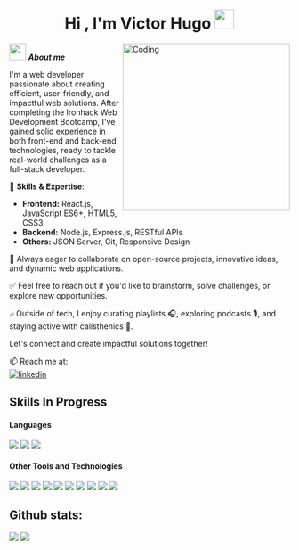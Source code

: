 <h1 align="center"><b>Hi , I'm Victor Hugo </b><img src="https://media.giphy.com/media/hvRJCLFzcasrR4ia7z/giphy.gif" width="35"></h1>
<!-- -->
<img align="right" width=300px alt="Coding" src="https://github.com/7oSkaaa/7oSkaaa/blob/main/Images/Right_Side.gif?raw=true"/>

<img src="https://github.com/7oSkaaa/7oSkaaa/blob/main/Images/about_me.gif?raw=true" width="30px">&nbsp;***About me***

I'm a web developer passionate about creating efficient, user-friendly, and impactful web solutions. After completing the Ironhack Web Development Bootcamp, I've gained solid experience in both front-end and back-end technologies, ready to tackle real-world challenges as a full-stack developer.

🌟 **Skills & Expertise**:
  - **Frontend:** React.js, JavaScript ES6+, HTML5, CSS3
  - **Backend:** Node.js, Express.js, RESTful APIs
  - **Others:** JSON Server, Git, Responsive Design

💼 Always eager to collaborate on open-source projects, innovative ideas, and dynamic web applications.

✅ Feel free to reach out if you'd like to brainstorm, solve challenges, or explore new opportunities.

🎶 Outside of tech, I enjoy curating playlists 🎧, exploring podcasts 🎙️, and staying active with calisthenics 💪.

Let's connect and create impactful solutions together!

📫 Reach me at: <br>
<a href="https://www.linkedin.com/in/victorhugo-dev/">
  <img src="https://img.shields.io/badge/linkedin-%230077B5.svg?style=for-the-badge&logo=linkedin&logoColor=white" alt="linkedin"/>
</a>

## Skills In Progress

<h4> Languages </h4>
<span> 
  <img src="https://img.shields.io/badge/HTML5-E34F26?style=for-the-badge&logo=html5&logoColor=white">
  <img src="https://img.shields.io/badge/CSS3-1572B6?style=for-the-badge&logo=css3&logoColor=white">
  <img src="https://img.shields.io/badge/JavaScript-F7DF1E?style=for-the-badge&logo=javascript&logoColor=black">
</span>


<h4> Other Tools and Technologies </h4>
<span>
  <img src="https://img.shields.io/badge/node.js-6DA55F?style=for-the-badge&logo=node.js&logoColor=white">
  <img src="https://img.shields.io/badge/express.js-%23404d59.svg?style=for-the-badge&logo=express&logoColor=%2361DAFB">
  <img src="https://img.shields.io/badge/MongoDB-%234ea94b.svg?style=for-the-badge&logo=mongodb&logoColor=white">
  <img src="https://img.shields.io/badge/react-%2320232a.svg?style=for-the-badge&logo=react&logoColor=%2361DAFB">
  <img src="https://img.shields.io/badge/bootstrap-%238511FA.svg?style=for-the-badge&logo=bootstrap&logoColor=white">
  <img src="https://img.shields.io/badge/Git-F05032?style=for-the-badge&logo=git&logoColor=white">
  <img src="https://img.shields.io/badge/Postman-FF6C37?style=for-the-badge&logo=postman&logoColor=white">
  <img src="https://img.shields.io/badge/github-%23121011.svg?style=for-the-badge&logo=github&logoColor=white">
  <img src="https://img.shields.io/badge/Notion-%23000000.svg?style=for-the-badge&logo=notion&logoColor=white">
  <img src="https://img.shields.io/badge/Trello-%23026AA7.svg?style=for-the-badge&logo=Trello&logoColor=white">
</span> 

<h2>Github stats:</h2> 

[![](https://github-readme-stats.vercel.app/api?username=HelixGuardi&show_icons=true&theme=tokyonight&hide_border=true&locale=en)](https://github.com/HelixGuardi)
[![](https://github-readme-streak-stats.herokuapp.com/?user=HelixGuardi&theme=material-palenight)](https://github.com/HelixGuardi)
</div>


